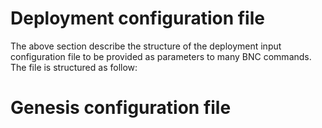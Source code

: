 # Deployment configuration file

The above section describe the structure of the deployment input configuration
file to be provided as parameters to many BNC commands. The file is structured as follow:



# Genesis configuration file
